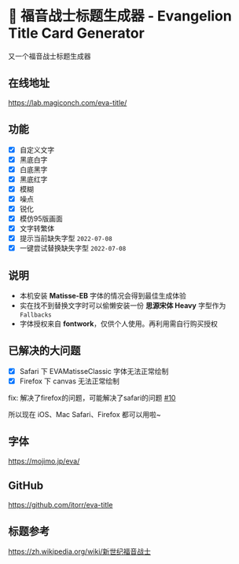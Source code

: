 

# 🤖 福音战士标题生成器 - Evangelion Title Card Generator
又一个福音战士标题生成器

## 在线地址
https://lab.magiconch.com/eva-title/


## 功能
- [x] 自定义文字
- [x] 黑底白字
- [x] 白底黑字
- [x] 黑底红字
- [x] 模糊
- [x] 噪点
- [x] 锐化
- [x] 模仿95版画面
- [x] 文字转繁体
- [x] 提示当前缺失字型 `2022-07-08`
- [x] 一键尝试替换缺失字型 `2022-07-08`

## 说明
 - 本机安装 **Matisse-EB** 字体的情况会得到最佳生成体验
 - 实在找不到替换文字时可以偷懒安装一份 **思源宋体 Heavy** 字型作为 `Fallbacks`
 - 字体授权来自 **fontwork**，仅供个人使用。再利用需自行购买授权



## 已解决的大问题
- [x] Safari 下 EVAMatisseClassic 字体无法正常绘制
- [x] Firefox 下 canvas 无法正常绘制

fix: 解决了firefox的问题，可能解决了safari的问题 [#10](https://github.com/itorr/eva-title/pull/10)

所以现在 iOS、Mac Safari、Firefox 都可以用啦~

## 字体
https://mojimo.jp/eva/

## GitHub
https://github.com/itorr/eva-title

## 标题参考
https://zh.wikipedia.org/wiki/新世纪福音战士
